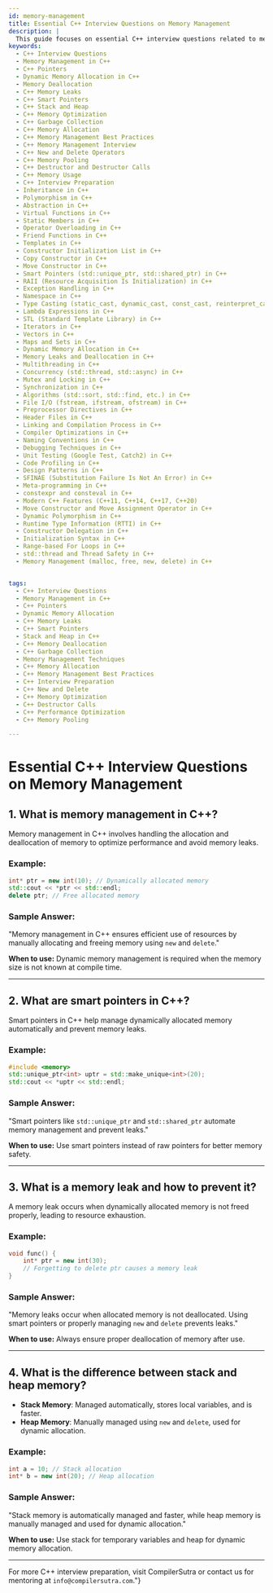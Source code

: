 ```yaml
---
id: memory-management
title: Essential C++ Interview Questions on Memory Management
description: |
  This guide focuses on essential C++ interview questions related to memory management. Learn about dynamic memory allocation, memory leaks, pointers, smart pointers, memory deallocation, and garbage collection in C++. These concepts are crucial for any C++ developer and are commonly tested in interviews. Prepare to answer questions on stack vs heap memory, memory optimization techniques, and more.
keywords:
  - C++ Interview Questions
  - Memory Management in C++
  - C++ Pointers
  - Dynamic Memory Allocation in C++
  - Memory Deallocation
  - C++ Memory Leaks
  - C++ Smart Pointers
  - C++ Stack and Heap
  - C++ Memory Optimization
  - C++ Garbage Collection
  - C++ Memory Allocation
  - C++ Memory Management Best Practices
  - C++ Memory Management Interview
  - C++ New and Delete Operators
  - C++ Memory Pooling
  - C++ Destructor and Destructor Calls
  - C++ Memory Usage
  - C++ Interview Preparation
  - Inheritance in C++
  - Polymorphism in C++
  - Abstraction in C++
  - Virtual Functions in C++
  - Static Members in C++
  - Operator Overloading in C++
  - Friend Functions in C++
  - Templates in C++
  - Constructor Initialization List in C++
  - Copy Constructor in C++
  - Move Constructor in C++
  - Smart Pointers (std::unique_ptr, std::shared_ptr) in C++
  - RAII (Resource Acquisition Is Initialization) in C++
  - Exception Handling in C++
  - Namespace in C++
  - Type Casting (static_cast, dynamic_cast, const_cast, reinterpret_cast) in C++
  - Lambda Expressions in C++
  - STL (Standard Template Library) in C++
  - Iterators in C++
  - Vectors in C++
  - Maps and Sets in C++
  - Dynamic Memory Allocation in C++
  - Memory Leaks and Deallocation in C++
  - Multithreading in C++
  - Concurrency (std::thread, std::async) in C++
  - Mutex and Locking in C++
  - Synchronization in C++
  - Algorithms (std::sort, std::find, etc.) in C++
  - File I/O (fstream, ifstream, ofstream) in C++
  - Preprocessor Directives in C++
  - Header Files in C++
  - Linking and Compilation Process in C++
  - Compiler Optimizations in C++
  - Naming Conventions in C++
  - Debugging Techniques in C++
  - Unit Testing (Google Test, Catch2) in C++
  - Code Profiling in C++
  - Design Patterns in C++
  - SFINAE (Substitution Failure Is Not An Error) in C++
  - Meta-programming in C++
  - constexpr and consteval in C++
  - Modern C++ Features (C++11, C++14, C++17, C++20)
  - Move Constructor and Move Assignment Operator in C++
  - Dynamic Polymorphism in C++
  - Runtime Type Information (RTTI) in C++
  - Constructor Delegation in C++
  - Initialization Syntax in C++
  - Range-based For Loops in C++
  - std::thread and Thread Safety in C++
  - Memory Management (malloc, free, new, delete) in C++


tags:
  - C++ Interview Questions
  - Memory Management in C++
  - C++ Pointers
  - Dynamic Memory Allocation
  - C++ Memory Leaks
  - C++ Smart Pointers
  - Stack and Heap in C++
  - C++ Memory Deallocation
  - C++ Garbage Collection
  - Memory Management Techniques
  - C++ Memory Allocation
  - C++ Memory Management Best Practices
  - C++ Interview Preparation
  - C++ New and Delete
  - C++ Memory Optimization
  - C++ Destructor Calls
  - C++ Performance Optimization
  - C++ Memory Pooling

---
```


# **Essential C++ Interview Questions on Memory Management**

## **1. What is memory management in C++?**
Memory management in C++ involves handling the allocation and deallocation of memory to optimize performance and avoid memory leaks.

### **Example:**
```cpp
int* ptr = new int(10); // Dynamically allocated memory
std::cout << *ptr << std::endl;
delete ptr; // Free allocated memory
```

### **Sample Answer:**
"Memory management in C++ ensures efficient use of resources by manually allocating and freeing memory using `new` and `delete`."

**When to use:** Dynamic memory management is required when the memory size is not known at compile time.

---

## **2. What are smart pointers in C++?**
Smart pointers in C++ help manage dynamically allocated memory automatically and prevent memory leaks.

### **Example:**
```cpp
#include <memory>
std::unique_ptr<int> uptr = std::make_unique<int>(20);
std::cout << *uptr << std::endl;
```

### **Sample Answer:**
"Smart pointers like `std::unique_ptr` and `std::shared_ptr` automate memory management and prevent leaks."

**When to use:** Use smart pointers instead of raw pointers for better memory safety.

---

## **3. What is a memory leak and how to prevent it?**
A memory leak occurs when dynamically allocated memory is not freed properly, leading to resource exhaustion.

### **Example:**
```cpp
void func() {
    int* ptr = new int(30);
    // Forgetting to delete ptr causes a memory leak
}
```

### **Sample Answer:**
"Memory leaks occur when allocated memory is not deallocated. Using smart pointers or properly managing `new` and `delete` prevents leaks."

**When to use:** Always ensure proper deallocation of memory after use.

---

## **4. What is the difference between stack and heap memory?**
- **Stack Memory**: Managed automatically, stores local variables, and is faster.
- **Heap Memory**: Manually managed using `new` and `delete`, used for dynamic allocation.

### **Example:**
```cpp
int a = 10; // Stack allocation
int* b = new int(20); // Heap allocation
```

### **Sample Answer:**
"Stack memory is automatically managed and faster, while heap memory is manually managed and used for dynamic allocation."

**When to use:** Use stack for temporary variables and heap for dynamic memory allocation.

---

For more C++ interview preparation, visit CompilerSutra or contact us for mentoring at `info@compilersutra.com`."}

